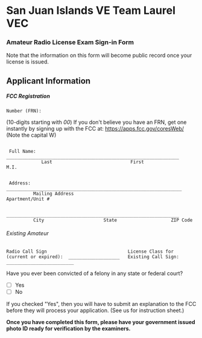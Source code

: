 # San Juan Islands VE Team Laurel VEC



### Amateur Radio License Exam Sign-in Form

Note that the information on this form will become public record once your license is issued.

## Applicant Information
##### FCC Registration
```
Number (FRN):
```
(10-digits starting with _00_) If you don't believe you have an FRN, get one instantly by signing up with
the FCC at: https://apps.fcc.gov/coresWeb/ (Note the capital W)

```

 Full Name: ________________________________________________________________
             Last                             First                     M.I.
```

```

 Address: _________________________________________________________________
          Mailing Address                                 Apartment/Unit #
```

```
          ________________________________________________________________
          City                      State                    ZIP Code
```

###### Existing Amateur

```
Radio Call Sign                              License Class for
(current or expired):  ___________________   Existing Call Sign: _________________________
```


Have you ever been convicted of a felony in any state or federal court?
- [ ] Yes
- [ ] No

If you checked "Yes", then you will have to submit an explanation to the FCC before they will process
your application. (See us for instruction sheet.)


__Once you have completed this form, please have your government issued photo ID ready for verification by the examiners.__


